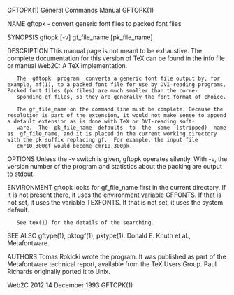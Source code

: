 GFTOPK(1)                                                                                  General Commands Manual                                                                                  GFTOPK(1)



NAME
       gftopk - convert generic font files to packed font files

SYNOPSIS
       gftopk [-v] gf_file_name [pk_file_name]

DESCRIPTION
       This manual page is not meant to be exhaustive.  The complete documentation for this version of TeX can be found in the info file or manual Web2C: A TeX implementation.

       The  gftopk  program  converts a generic font file output by, for example, mf(1), to a packed font file for use by DVI-reading programs. Packed font files (pk files) are much smaller than the corre‐
       sponding gf files, so they are generally the font format of choice.

       The gf_file_name on the command line must be complete. Because the resolution is part of the extension, it would not make sense to append a default extension as is done with TeX or DVI-reading soft‐
       ware.  The  pk_file_name  defaults  to  the  same  (stripped)  name  as  gf_file_name, and it is placed in the current working directory with the pk suffix replacing gf.  For example, the input file
       cmr10.300gf would become cmr10.300pk.

OPTIONS
       Unless the -v switch is given, gftopk operates silently.  With -v, the version number of the program and statistics about the packing are output to stdout.

ENVIRONMENT
       gftopk looks for gf_file_name first in the current directory.  If it is not present there, it uses the environment variable GFFONTS.  If that is not set, it uses the variable TEXFONTS.  If  that  is
       not set, it uses the system default.

       See tex(1) for the details of the searching.

SEE ALSO
       gftype(1), pktogf(1), pktype(1).
       Donald E. Knuth et al., Metafontware.

AUTHORS
       Tomas Rokicki wrote the program. It was published as part of the Metafontware technical report, available from the TeX Users Group.  Paul Richards originally ported it to Unix.



Web2C 2012                                                                                     14 December 1993                                                                                     GFTOPK(1)
